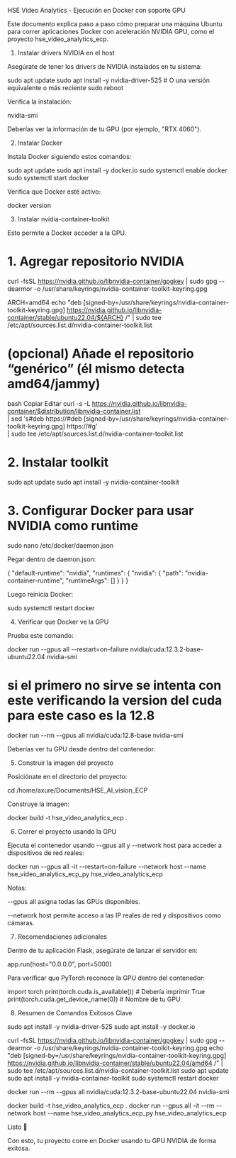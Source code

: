 HSE Video Analytics - Ejecución en Docker con soporte GPU

Este documento explica paso a paso cómo preparar una máquina Ubuntu para correr aplicaciones Docker con aceleración NVIDIA GPU, como el proyecto hse_video_analytics_ecp.

1. Instalar drivers NVIDIA en el host

Asegúrate de tener los drivers de NVIDIA instalados en tu sistema:

sudo apt update
sudo apt install -y nvidia-driver-525  # O una versión equivalente o más reciente
sudo reboot

Verifica la instalación:

nvidia-smi

Deberías ver la información de tu GPU (por ejemplo, "RTX 4060").

2. Instalar Docker

Instala Docker siguiendo estos comandos:

sudo apt update
sudo apt install -y docker.io
sudo systemctl enable docker
sudo systemctl start docker

Verifica que Docker esté activo:

docker version

3. Instalar nvidia-container-toolkit

Esto permite a Docker acceder a la GPU.

# 1. Agregar repositorio NVIDIA
curl -fsSL https://nvidia.github.io/libnvidia-container/gpgkey | sudo gpg --dearmor -o /usr/share/keyrings/nvidia-container-toolkit-keyring.gpg

ARCH=amd64
echo "deb [signed-by=/usr/share/keyrings/nvidia-container-toolkit-keyring.gpg] https://nvidia.github.io/libnvidia-container/stable/ubuntu22.04/${ARCH} /" | sudo tee /etc/apt/sources.list.d/nvidia-container-toolkit.list

# (opcional) Añade el repositorio “genérico” (él mismo detecta amd64/jammy)

bash
Copiar
Editar
curl -s -L https://nvidia.github.io/libnvidia-container/$distribution/libnvidia-container.list \
  | sed 's#deb https://#deb [signed-by=/usr/share/keyrings/nvidia-container-toolkit-keyring.gpg] https://#g' \
  | sudo tee /etc/apt/sources.list.d/nvidia-container-toolkit.list

# 2. Instalar toolkit
sudo apt update
sudo apt install -y nvidia-container-toolkit

# 3. Configurar Docker para usar NVIDIA como runtime
sudo nano /etc/docker/daemon.json

Pegar dentro de daemon.json:

{
  "default-runtime": "nvidia",
  "runtimes": {
    "nvidia": {
      "path": "nvidia-container-runtime",
      "runtimeArgs": []
    }
  }
}

Luego reinicia Docker:

sudo systemctl restart docker

4. Verificar que Docker ve la GPU

Prueba este comando:

docker run --gpus all --restart=on-failure nvidia/cuda:12.3.2-base-ubuntu22.04 nvidia-smi

# si el primero no sirve se intenta con este verificando la version del cuda para este caso es la 12.8
docker run --rm --gpus all nvidia/cuda:12.8-base nvidia-smi



Deberías ver tu GPU desde dentro del contenedor.

5. Construir la imagen del proyecto

Posiciónate en el directorio del proyecto:

cd /home/axure/Documents/HSE_AI_vision_ECP

Construye la imagen:

docker build -t hse_video_analytics_ecp .

6. Correr el proyecto usando la GPU

Ejecuta el contenedor usando --gpus all y --network host para acceder a dispositivos de red reales:

docker run --gpus all -it --restart=on-failure --network host --name hse_video_analytics_ecp_py hse_video_analytics_ecp

Notas:

--gpus all asigna todas las GPUs disponibles.

--network host permite acceso a las IP reales de red y dispositivos como cámaras.

7. Recomendaciones adicionales

Dentro de tu aplicación Flask, asegúrate de lanzar el servidor en:

app.run(host="0.0.0.0", port=5000)

Para verificar que PyTorch reconoce la GPU dentro del contenedor:

import torch
print(torch.cuda.is_available())  # Debería imprimir True
print(torch.cuda.get_device_name(0))  # Nombre de tu GPU

8. Resumen de Comandos Exitosos Clave

sudo apt install -y nvidia-driver-525
sudo apt install -y docker.io

curl -fsSL https://nvidia.github.io/libnvidia-container/gpgkey | sudo gpg --dearmor -o /usr/share/keyrings/nvidia-container-toolkit-keyring.gpg
echo "deb [signed-by=/usr/share/keyrings/nvidia-container-toolkit-keyring.gpg] https://nvidia.github.io/libnvidia-container/stable/ubuntu22.04/amd64 /" | sudo tee /etc/apt/sources.list.d/nvidia-container-toolkit.list
sudo apt update
sudo apt install -y nvidia-container-toolkit
sudo systemctl restart docker

docker run --rm --gpus all nvidia/cuda:12.3.2-base-ubuntu22.04 nvidia-smi

docker build -t hse_video_analytics_ecp .
docker run --gpus all -it --rm --network host --name hse_video_analytics_ecp_py hse_video_analytics_ecp

Listo 🚀

Con esto, tu proyecto corre en Docker usando tu GPU NVIDIA de forma exitosa.